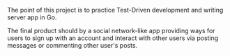 The point of this project is to practice Test-Driven development and writing server app in Go. 

The final product should by a social network-like app providing ways for users to sign up with an account and interact with other users via posting messages or commenting other user's posts. 

